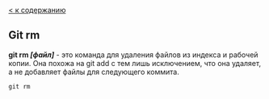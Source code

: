 [< к содержанию](/readme.md)

## Git rm

**git rm *[файл]*** - это команда для удаления файлов из индекса и рабочей копии. Она похожа на git add с тем лишь исключением, что она удаляет, а не добавляет файлы для следующего коммита.

```
git rm
```